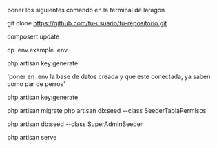 poner los siguientes comando en la terminal de laragon

git clone https://github.com/tu-usuario/tu-repositorio.git

composert update

cp .env.example .env

php artisan key:generate

'poner en .env la base de datos creada y que este conectada, ya saben como par de perros'

php artisan key:generate

php artisan migrate
php artisan db:seed --class SeederTablaPermisos

php artisan db:seed --class SuperAdminSeeder

php artisan serve
